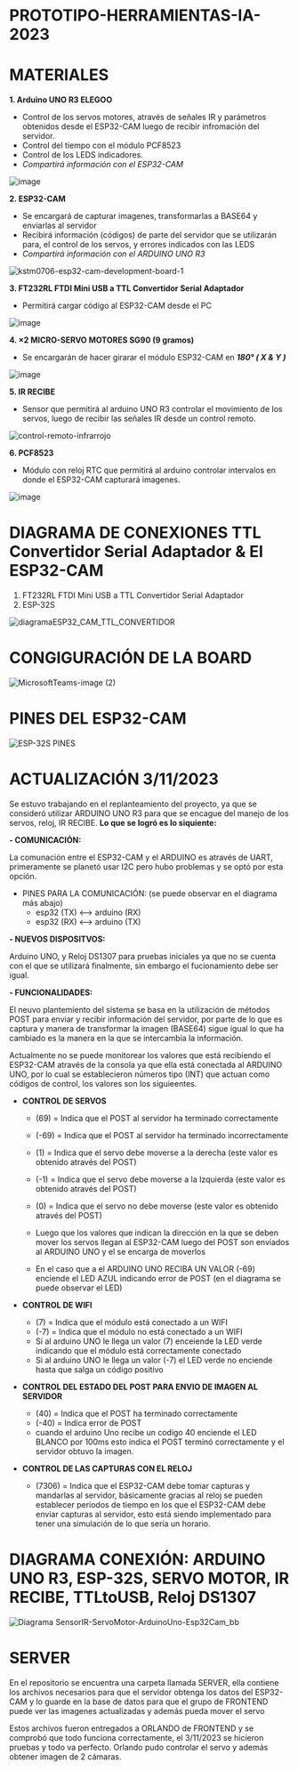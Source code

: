 # PROTOTIPO-HERRAMIENTAS-IA-2023

# MATERIALES
**1. Arduino UNO R3 ELEGOO**
- Control de los servos motores, através de señales IR y parámetros obtenidos desde el ESP32-CAM luego de recibir infromación del servidor.
- Control del tiempo con el módulo PCF8523
- Control de los LEDS indicadores.
- *Compartirá información con el ESP32-CAM*


![image](https://github.com/YERCKEN/PROTOTIPO-HERRAMIENTAS-IA-2023/assets/42678417/ac30ea11-10bd-44e6-a98a-2305553a19ef)


**2. ESP32-CAM**
- Se encargará de capturar imagenes, transformarlas a BASE64 y enviarlas al servidor
- Recibirá información (códigos) de parte del servidor que se utilizarán para, el control de los servos, y errores indicados con las LEDS
- *Compartirá información con el ARDUINO UNO R3*



![kstm0706-esp32-cam-development-board-1](https://github.com/YERCKEN/PROTOTIPO-HERRAMIENTAS-IA-2023/assets/42678417/5b5c4514-b004-4b7c-8434-7b8340a9d515)


**3. FT232RL FTDI Mini USB a TTL Convertidor Serial Adaptador**
- Permitirá cargar código al ESP32-CAM desde el PC

  
![image](https://github.com/YERCKEN/PROTOTIPO-HERRAMIENTAS-IA-2023/assets/42678417/5c9c2e05-bf13-4381-832f-d611072c82b7)

**4. ×2 MICRO-SERVO MOTORES SG90 (9 gramos)**
- Se encargarán de hacer girarar el módulo ESP32-CAM en ***180° ( X & Y )***


![image](https://github.com/YERCKEN/PROTOTIPO-HERRAMIENTAS-IA-2023/assets/42678417/6a094dbe-c3a5-4750-9317-b4df7fb1620b)


**5. IR RECIBE**
- Sensor que permitirá al arduino UNO R3 controlar el movimiento de los servos, luego de recibir las señales IR desde un control remoto.

  
![control-remoto-infrarrojo](https://github.com/YERCKEN/PROTOTIPO-HERRAMIENTAS-IA-2023/assets/42678417/6d751c7b-e08f-499e-8fb8-3da954b725b7)


**6. PCF8523**
- Módulo con reloj RTC que permitirá al arduino controlar intervalos en donde el ESP32-CAM capturará imagenes.


![image](https://github.com/YERCKEN/PROTOTIPO-HERRAMIENTAS-IA-2023/assets/42678417/0454ef44-154b-403d-9390-d8f7ddaba366)




# DIAGRAMA DE CONEXIONES TTL Convertidor Serial Adaptador & El ESP32-CAM
1. FT232RL FTDI Mini USB a TTL Convertidor Serial Adaptador
2. ESP-32S

![diagramaESP32_CAM_TTL_CONVERTIDOR](https://github.com/YERCKEN/ESP-32S-CAMERA-WEB-SERVER-UXGA_1600x1200/assets/42678417/a2dd1b55-92d4-4cb9-ae4a-77eb37563150)

# CONGIGURACIÓN DE LA BOARD 

![MicrosoftTeams-image (2)](https://github.com/YERCKEN/ESP-32S-CAMERA-WEB-SERVER-UXGA_1600x1200/assets/42678417/d0f53881-8174-4aad-905d-a59a70e005fd)

# PINES DEL ESP32-CAM
![ESP-32S PINES](https://github.com/YERCKEN/ESP-32S-CAMERA-WEB-SERVER-UXGA_1600x1200/assets/42678417/a14ad18c-8bfb-4116-8069-5d71629ba7aa)

# ACTUALIZACIÓN 3/11/2023 

Se estuvo trabajando en el replanteamiento del proyecto, ya que se consideró utilizar ARDUINO UNO R3 para que se encague del manejo de los servos, reloj, IR RECIBE.
**Lo que se logró es lo siquiente:**

**- COMUNICACIÓN:** 

La comunación entre el ESP32-CAM y el ARDUINO es através de UART, primeramente se planetó usar I2C pero hubo problemas y se optó por esta opción.
-  PINES PARA LA COMUNICACIÓN: (se puede observar en el diagrama más abajo)
    - esp32 (TX) <--> arduino (RX)
    -  esp32 (RX) <--> arduino (TX)
      
**- NUEVOS DISPOSITVOS:** 

Arduino UNO, y Reloj DS1307 para pruebas iniciales ya que no se cuenta con el que se utilizará finalmente, sin embargo el fucionamiento debe ser igual.

**- FUNCIONALIDADES:** 

El neuvo plantemiento del sistema se basa en la utilización de métodos POST para enviar y recibir información del servidor, por parte de lo que es captura y manera de transformar la imagen (BASE64) sigue igual lo que ha cambiado es la manera en la que se intercambia la información.


Actualmente no se puede monitorear los valores que está recibiendo el ESP32-CAM através de la consola ya que ella está conectada al ARDUINO UNO, por lo cual se establecieron números tipo (INT) que actuan como códigos de control, los valores son los siguieentes.

-  **CONTROL DE SERVOS**
   -  (69) = Indica que el POST al servidor ha terminado correctamente
   - (-69) = Indica que el POST al servidor ha terminado incorrectamente
   -   (1) = Indica que el servo debe moverse a la derecha    (este valor es obtenido através del POST)
   -  (-1) = Indica que el servo debe moverse a la  Izquierda (este valor es obtenido através del POST)
   -   (0) = Indica que el servo no debe moverse               (este valor es obtenido através del POST)


    - Luego que los valores que indican la dirección en la que se deben mover los servos llegan al ESP32-CAM luego del POST son enviados al ARDUINO UNO y el se encarga de moverlos
    - En el caso que a el ARDUINO UNO RECIBA UN VALOR (-69) enciende el LED AZUL indicando error de POST (en el diagrama se puede observar el LED)
      
-  **CONTROL DE WIFI**
    -  (7) = Indica que el módulo está conectado a un WIFI
    - (-7) = Indica que el módulo no está conectado a un WIFI
    - Si al arduino UNO le llega un valor (7) enceiende la LED verde indicando que el módulo está correctamente conectado
    - Si al arduino UNO le llega un valor (-7) el LED verde no enciende hasta que salga un código positivo

-  **CONTROL DEL ESTADO DEL POST PARA ENVIO DE IMAGEN AL SERVIDOR**
    -  (40) = Indica que el POST ha terminado correctamente
    - (-40) = Indica error de POST
    - cuando el arduino Uno recibe un codigo 40 enciende el LED BLANCO por 100ms esto indica el POST terminó correctamente y el servidor obtuvo la imagen.

-  **CONTROL DE LAS CAPTURAS CON EL RELOJ**
     - (7306) = Indica que el ESP32-CAM debe tomar capturas y mandarlas al servidor, básicamente gracias al reloj se pueden establecer periodos de tiempo en los que el ESP32-CAM debe enviar
      capturas al servidor, esto está siendo implementado para tener una simulación de lo que sería un horario.


# DIAGRAMA CONEXIÓN: ARDUINO UNO R3, ESP-32S, SERVO MOTOR, IR RECIBE, TTLtoUSB, Reloj DS1307
![Diagrama SensorIR-ServoMotor-ArduinoUno-Esp32Cam_bb](https://github.com/YERCKEN/PROTOTIPO-HERRAMIENTAS-IA-2023/assets/42678417/e6c95fe2-eb71-47ee-bcfd-74c789abcd8d)

# SERVER
En el repositorio se encuentra una carpeta llamada SERVER, ella contiene los archivos necesarios para que el servidor obtenga los datos del ESP32-CAM y lo guarde en la base de datos para que el grupo de FRONTEND puede ver las imagenes actualizadas y además pueda mover el servo


Estos archivos fueron entregados a ORLANDO de FRONTEND y se comprobó que todo funciona correctamente, el 3/11/2023 se hicieron pruebas y todo va perfecto.
Orlando pudo controlar el servo y además obtener imagen de 2 cámaras.
